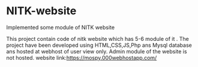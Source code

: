 # NITK-website
Implemented some module of NITK website

This project contain code of nitk website which has 5-6 module of it .
The project have been developed using HTML,CSS,JS,Php ans Mysql database ans hosted at webhost of user view only.
Admin module of the website is not hosted.
website link:https://mospy.000webhostapp.com/
